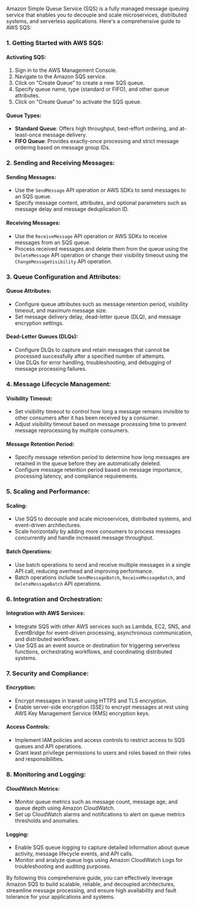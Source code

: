 Amazon Simple Queue Service (SQS) is a fully managed message queuing service that enables you to decouple and scale microservices, distributed systems, and serverless applications. Here's a comprehensive guide to AWS SQS:

### 1. Getting Started with AWS SQS:

#### Activating SQS:
1. Sign in to the AWS Management Console.
2. Navigate to the Amazon SQS service.
3. Click on "Create Queue" to create a new SQS queue.
4. Specify queue name, type (standard or FIFO), and other queue attributes.
5. Click on "Create Queue" to activate the SQS queue.

#### Queue Types:
- **Standard Queue**: Offers high throughput, best-effort ordering, and at-least-once message delivery.
- **FIFO Queue**: Provides exactly-once processing and strict message ordering based on message group IDs.

### 2. Sending and Receiving Messages:

#### Sending Messages:
- Use the `SendMessage` API operation or AWS SDKs to send messages to an SQS queue.
- Specify message content, attributes, and optional parameters such as message delay and message deduplication ID.

#### Receiving Messages:
- Use the `ReceiveMessage` API operation or AWS SDKs to receive messages from an SQS queue.
- Process received messages and delete them from the queue using the `DeleteMessage` API operation or change their visibility timeout using the `ChangeMessageVisibility` API operation.

### 3. Queue Configuration and Attributes:

#### Queue Attributes:
- Configure queue attributes such as message retention period, visibility timeout, and maximum message size.
- Set message delivery delay, dead-letter queue (DLQ), and message encryption settings.

#### Dead-Letter Queues (DLQs):
- Configure DLQs to capture and retain messages that cannot be processed successfully after a specified number of attempts.
- Use DLQs for error handling, troubleshooting, and debugging of message processing failures.

### 4. Message Lifecycle Management:

#### Visibility Timeout:
- Set visibility timeout to control how long a message remains invisible to other consumers after it has been received by a consumer.
- Adjust visibility timeout based on message processing time to prevent message reprocessing by multiple consumers.

#### Message Retention Period:
- Specify message retention period to determine how long messages are retained in the queue before they are automatically deleted.
- Configure message retention period based on message importance, processing latency, and compliance requirements.

### 5. Scaling and Performance:

#### Scaling:
- Use SQS to decouple and scale microservices, distributed systems, and event-driven architectures.
- Scale horizontally by adding more consumers to process messages concurrently and handle increased message throughput.

#### Batch Operations:
- Use batch operations to send and receive multiple messages in a single API call, reducing overhead and improving performance.
- Batch operations include `SendMessageBatch`, `ReceiveMessageBatch`, and `DeleteMessageBatch` API operations.

### 6. Integration and Orchestration:

#### Integration with AWS Services:
- Integrate SQS with other AWS services such as Lambda, EC2, SNS, and EventBridge for event-driven processing, asynchronous communication, and distributed workflows.
- Use SQS as an event source or destination for triggering serverless functions, orchestrating workflows, and coordinating distributed systems.

### 7. Security and Compliance:

#### Encryption:
- Encrypt messages in transit using HTTPS and TLS encryption.
- Enable server-side encryption (SSE) to encrypt messages at rest using AWS Key Management Service (KMS) encryption keys.

#### Access Controls:
- Implement IAM policies and access controls to restrict access to SQS queues and API operations.
- Grant least privilege permissions to users and roles based on their roles and responsibilities.

### 8. Monitoring and Logging:

#### CloudWatch Metrics:
- Monitor queue metrics such as message count, message age, and queue depth using Amazon CloudWatch.
- Set up CloudWatch alarms and notifications to alert on queue metrics thresholds and anomalies.

#### Logging:
- Enable SQS queue logging to capture detailed information about queue activity, message lifecycle events, and API calls.
- Monitor and analyze queue logs using Amazon CloudWatch Logs for troubleshooting and auditing purposes.

By following this comprehensive guide, you can effectively leverage Amazon SQS to build scalable, reliable, and decoupled architectures, streamline message processing, and ensure high availability and fault tolerance for your applications and systems.